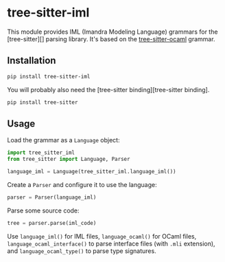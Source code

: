 # tree-sitter-iml

This module provides IML (Imandra Modeling Language) grammars for the [tree-sitter][] parsing library. It's based on the [tree-sitter-ocaml](https://github.com/tree-sitter/tree-sitter-ocaml) grammar.

## Installation

```sh
pip install tree-sitter-iml
```

You will probably also need the [tree-sitter binding][tree-sitter binding].

```sh
pip install tree-sitter
```

## Usage

Load the grammar as a `Language` object:

```python
import tree_sitter_iml
from tree_sitter import Language, Parser

language_iml = Language(tree_sitter_iml.language_iml())
```

Create a `Parser` and configure it to use the language:

```python
parser = Parser(language_iml)
```

Parse some source code:

```python
tree = parser.parse(iml_code)
```

Use `language_iml()` for IML files, `language_ocaml()` for OCaml files,
`language_ocaml_interface()` to parse interface files (with `.mli` extension),
and `language_ocaml_type()` to parse type signatures.
